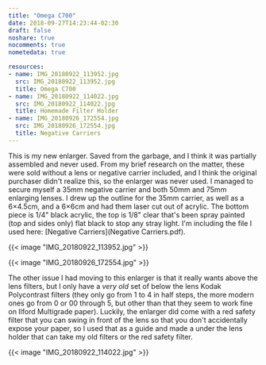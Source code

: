 ```yaml
---
title: "Omega C700"
date: 2018-09-27T14:23:44-02:30
draft: false
noshare: true
nocomments: true
nometedata: true

resources:
- name: IMG_20180922_113952.jpg
  src: IMG_20180922_113952.jpg
  title: Omega C700
- name: IMG_20180922_114022.jpg
  src: IMG_20180922_114022.jpg
  title: Homemade Filter Holder
- name: IMG_20180926_172554.jpg
  src: IMG_20180926_172554.jpg
  title: Negative Carriers
---
```


This is my new enlarger. Saved from the garbage, and I think it was partially assembled and never used. From my brief research on the matter, these were sold without a lens or negative carrier included, and I think the original purchaser didn't realize this, so the enlarger was never used. I managed to secure myself a 35mm negative carrier and both 50mm and 75mm enlarging lenses. I drew up the outline for the 35mm carrier, as well as a 6×4.5cm, and a 6×6cm and had them laser cut out of acrylic. The bottom piece is 1/4" black acrylic, the top is 1/8" clear that's been spray painted (top and sides only) flat black to stop any stray light. I'm including the file I used here: [Negative Carriers](Negative Carriers.pdf).

<!--more-->

{{< image "IMG_20180922_113952.jpg" >}}

{{< image "IMG_20180926_172554.jpg" >}}

The other issue I had moving to this enlarger is that it really wants above the lens filters, but I only have a *very old* set of below the lens Kodak Polycontrast filters (they only go from 1 to 4 in half steps, the more modern ones go from 0 or 00 through 5, but other than that they seem to work fine on Ilford Multigrade paper). Luckily, the enlarger did come with a red safety filter that you can swing in front of the lens so that you don't accidentally expose your paper, so I used that as a guide and made a under the lens holder that can take my old filters or the red safety filter.

{{< image "IMG_20180922_114022.jpg" >}}

